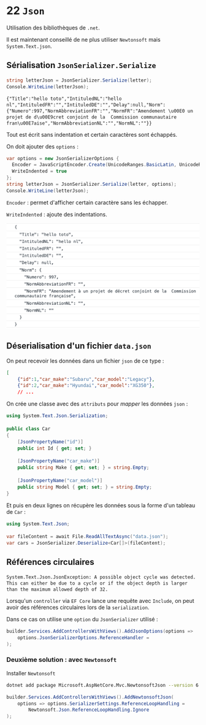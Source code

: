 # 22 `Json`

Utilisation des bibliothèques de `.net`.

Il est maintenant conseillé de ne plus utiliser `Newtonsoft` mais `System.Text.json`.

## Sérialisation `JsonSerializer.Serialize`

```cs
string letterJson = JsonSerializer.Serialize(letter);
Console.WriteLine(letterJson);
```

```
{"Title":"hello toto","IntituledNL":"hello nl","IntituledFR":"","IntituledDE":"","Delay":null,"Norm":{"Numero":997,"NormAbbreviationFR":"","NormFR":"Amendement \u00E0 un projet de d\u00E9cret conjoint de la  Commission communautaire fran\u00E7aise","NormAbbreviationNL":"","NormNL":""}}
```

Tout est écrit sans indentation et certain caractères sont échappés.

On doit ajouter des `options` :

```cs
var options = new JsonSerializerOptions { 
  Encoder = JavaScriptEncoder.Create(UnicodeRanges.BasicLatin, UnicodeRanges.Latin1Supplement),
  WriteIndented = true 
};
string letterJson = JsonSerializer.Serialize(letter, options);
Console.WriteLine(letterJson);
```

`Encoder` : permet d'afficher certain caractère sans les échapper.

`WriteIndented` : ajoute des indentations.

<img src="assets/json-indented-representation-unicode.png" alt="json-indented-representation-unicode" style="zoom:50%;" />



## Déserialisation d'un fichier `data.json`

On peut recevoir les données dans un fichier `json` de ce type :

```json
[
    {"id":1,"car_make":"Subaru","car_model":"Legacy"},
    {"id":2,"car_make":"Hyundai","car_model":"XG350"},
    // ...
```

On crée une classe avec des `attributs` pour *mapper* les données `json` :

```cs
using System.Text.Json.Serialization;

public class Car
{
    [JsonPropertyName("id")]
    public int Id { get; set; }
    
    [JsonPropertyName("car_make")]
    public string Make { get; set; } = string.Empty;
    
    [JsonPropertyName("car_model")]
    public string Model { get; set; } = string.Empty;
}
```

Et puis en deux lignes on récupère les données sous la forme d'un tableau de `Car` :

```cs
using System.Text.Json;

var fileContent = await File.ReadAllTextAsync("data.json");
var cars = JsonSerializer.Deserialize<Car[]>(fileContent);
```





## Références circulaires

```
System.Text.Json.JsonException: A possible object cycle was detected. This can either be due to a cycle or if the object depth is larger than the maximum allowed depth of 32.
```

Lorsqu'un `controller` via  `EF Core`  lance une requête avec `Include`, on peut avoir des références circulaires lors de la `serialization`.

Dans ce cas on utilise une `option` du `JsonSerializer` utilisé :

```cs
builder.Services.AddControllersWithViews().AddJsonOptions(options =>
	options.JsonSerializerOptions.ReferenceHandler =                                                    		ReferenceHandler.IgnoreCycles;
);
```



### Deuxième solution : avec `Newtonsoft`

Installer `Newtonsoft`

```bash
dotnet add package Microsoft.AspNetCore.Mvc.NewtonsoftJson --version 6.0.1
```

```cs
builder.Services.AddControllersWithViews().AddNewtonsoftJson(
    options => options.SerializerSettings.ReferenceLoopHandling =
    	Newtonsoft.Json.ReferenceLoopHandling.Ignore
);
```

